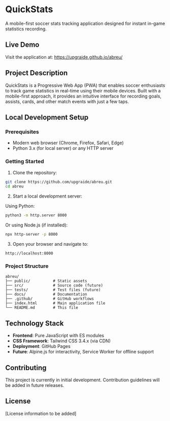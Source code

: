 # QuickStats

A mobile-first soccer stats tracking application designed for instant in-game statistics recording.

## Live Demo

Visit the application at: https://upgraide.github.io/abreu/

## Project Description

QuickStats is a Progressive Web App (PWA) that enables soccer enthusiasts to track game statistics in real-time using their mobile devices. Built with a mobile-first approach, it provides an intuitive interface for recording goals, assists, cards, and other match events with just a few taps.

## Local Development Setup

### Prerequisites
- Modern web browser (Chrome, Firefox, Safari, Edge)
- Python 3.x (for local server) or any HTTP server

### Getting Started

1. Clone the repository:
```bash
git clone https://github.com/upgraide/abreu.git
cd abreu
```

2. Start a local development server:

Using Python:
```bash
python3 -m http.server 8000
```

Or using Node.js (if installed):
```bash
npx http-server -p 8000
```

3. Open your browser and navigate to:
```
http://localhost:8000
```

### Project Structure
```
abreu/
├── public/          # Static assets
├── src/             # Source code (future)
├── tests/           # Test files (future)
├── docs/            # Documentation
├── .github/         # GitHub workflows
├── index.html       # Main application file
└── README.md        # This file
```

## Technology Stack

- **Frontend**: Pure JavaScript with ES modules
- **CSS Framework**: Tailwind CSS 3.4.x (via CDN)
- **Deployment**: GitHub Pages
- **Future**: Alpine.js for interactivity, Service Worker for offline support

## Contributing

This project is currently in initial development. Contribution guidelines will be added in future releases.

## License

[License information to be added]